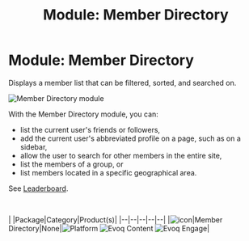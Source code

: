 ﻿---
uid: module-member-directory
topic: module-member-directory
locale: en
title: "Module: Member Directory"
dnneditions: 
dnnversion: 09.02.00
parent-topic: social-modules
related-topics: module-activities,module-activity-stream,module-answers,module-blogs,module-challenges,module-discussions,module-group-directory,module-group-spaces,module-ideas,module-journal,module-latest-challenges,module-leaderboard,module-message-center,module-my-status,module-profile-dashboard,module-social-groups,module-related-content,module-social-events,module-social-sharing,module-user-badges,module-wiki
---

# Module: Member Directory

Displays a member list that can be filtered, sorted, and searched on.

  

![Member Directory module](/images/scr-module-MemberDirectory.png)

  

With the Member Directory module, you can:

*   list the current user's friends or followers,
*   add the current user's abbreviated profile on a page, such as on a sidebar,
*   allow the user to search for other members in the entire site,
*   list the members of a group, or
*   list members located in a specific geographical area.

See [Leaderboard](xref:module-leaderboard).

 

|  |Package|Category|Product(s)|
|--|--|--|--|--|
|![icon](/images/ico-module-memberdirectory.png)|Member Directory|None|![Platform](/images/ico-dnn-platform.png) ![Evoq Content](/images/ico-evoq-content.png) ![Evoq Engage](/images/ico-evoq-engage.png)|
